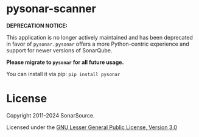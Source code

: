 # pysonar-scanner
**DEPRECATION NOTICE:**

This application is no longer actively maintained and has been deprecated in favor of `pysonar`. `pysonar` offers a more Python-centric experience and support for newer versions of SonarQube.

**Please migrate to `pysonar` for all future usage.**

You can install it via pip:
`pip install pysonar`

# License

Copyright 2011-2024 SonarSource.

Licensed under the [GNU Lesser General Public License, Version 3.0](http://www.gnu.org/licenses/lgpl.txt)

